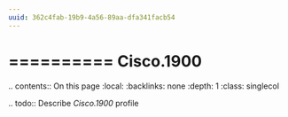 ```yaml
---
uuid: 362c4fab-19b9-4a56-89aa-dfa341facb54
---
```



==========
Cisco.1900
==========

.. contents:: On this page
    :local:
    :backlinks: none
    :depth: 1
    :class: singlecol

.. todo::
    Describe *Cisco.1900* profile

